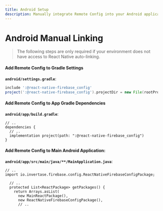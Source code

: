 ```yaml
---
title: Android Setup
description: Manually integrate Remote Config into your Android application.
---
```


# Android Manual Linking

> The following steps are only required if your environment does not have access to React Native
> auto-linking.

#### Add Remote Config to Gradle Settings

**`android/settings.gradle`**:

```groovy
include ':@react-native-firebase_config'
project(':@react-native-firebase_config').projectDir = new File(rootProject.projectDir, './../node_modules/@react-native-firebase/remote-config/android')
```

#### Add Remote Config to App Gradle Dependencies

**`android/app/build.gradle`**:

```groovy{4}
// ..
dependencies {
  // ..
  implementation project(path: ":@react-native-firebase_config")
}
```

#### Add Remote Config to Main Android Application:

**`android/app/src/main/java/**/MainApplication.java`**:

```java{2,8}
// ..
import io.invertase.firebase.config.ReactNativeFirebaseConfigPackage;

  // ..
  protected List<ReactPackage> getPackages() {
    return Arrays.asList(
      new MainReactPackage(),
      new ReactNativeFirebaseConfigPackage(),
      // ..
```
